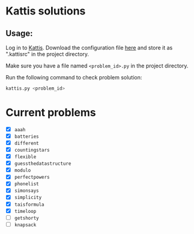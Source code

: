 # Kattis solutions

## Usage:
Log in to [Kattis](https://open.kattis.com/). Download the configuration file [here](https://open.kattis.com/download/kattisrc) and store it as ".kattisrc" in the project directory.

Make sure you have a file named `<problem_id>.py` in the project directory.

Run the following command to check problem solution:
```bash
kattis.py <problem_id>
```


# Current problems

- [x] `aaah`
- [x] `batteries`
- [x] `different`
- [x] `countingstars`
- [x] `flexible`
- [x] `guessthedatastructure`
- [x] `modulo`
- [x] `perfectpowers`
- [x] `phonelist`
- [x] `simonsays`
- [x] `simplicity`
- [x] `taisformula`
- [x] `timeloop`
- [ ] `getshorty`
- [ ] `knapsack`